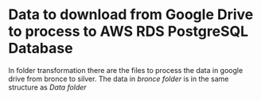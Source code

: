 # Data to download from Google Drive to process to AWS RDS PostgreSQL Database

In folder transformation there are the files to process the data in google drive from bronce to silver. The data in _bronce folder_ is in the same structure as _Data folder_
